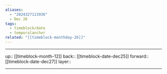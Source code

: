```yaml
---
aliases:
  - "2024327113936"
  - Dec 26
tags:
  - timeblock/date
  - temporalanchor
related: "[[timeblock-monthday-26]]"
---
```




***

up:: [[timeblock-month-12]]
back:: [[timeblock-date-dec25]]
forward:: [[timeblock-date-dec27]]
layer:: 

***


